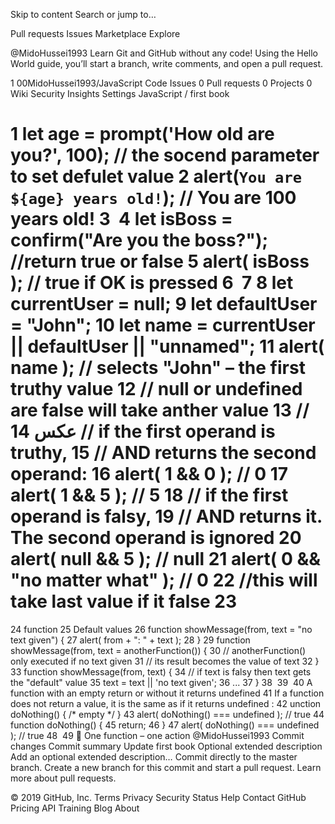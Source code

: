 Skip to content
Search or jump to…

Pull requests
Issues
Marketplace
Explore
 
@MidoHussei1993 
Learn Git and GitHub without any code!
Using the Hello World guide, you’ll start a branch, write comments, and open a pull request.


1
00MidoHussei1993/JavaScript
 Code Issues 0 Pull requests 0 Projects 0 Wiki Security Insights Settings
JavaScript
/
first book
 

1
let age = prompt('How old are you?', 100); // the socend parameter to set defulet value
2
alert(`You are ${age} years old!`); // You are 100 years old!
3
​
4
let isBoss = confirm("Are you the boss?"); //return true or false
5
alert( isBoss ); // true if OK is pressed
6
​
7
​
8
let currentUser = null;
9
let defaultUser = "John";
10
let name = currentUser || defaultUser || "unnamed";
11
alert( name ); // selects "John" – the first truthy value
12
// null or undefined are false will take anther value
13
//عكس
14
// if the first operand is truthy,
15
// AND returns the second operand:
16
alert( 1 && 0 ); // 0
17
alert( 1 && 5 ); // 5
18
// if the first operand is falsy,
19
// AND returns it. The second operand is ignored
20
alert( null && 5 ); // null
21
alert( 0 && "no matter what" ); // 0
22
//this will take last value if it false
23
======================
24
function
25
Default values
26
function showMessage(from, text = "no text given") {
27
alert( from + ": " + text );
28
}
29
function showMessage(from, text = anotherFunction()) {
30
// anotherFunction() only executed if no text given
31
// its result becomes the value of text
32
}
33
function showMessage(from, text) {
34
// if text is falsy then text gets the "default" value
35
text = text || 'no text given';
36
...
37
}
38
​
39
​
40
 A function with an empty return or without it returns undefined
41
If a function does not return a value, it is the same as if it returns undefined :
42
unction doNothing() { /* empty */ }
43
alert( doNothing() === undefined ); // true
44
function doNothing() {
45
return;
46
}
47
alert( doNothing() === undefined ); // true
48
​
49
 One function – one action
@MidoHussei1993
Commit changes
Commit summary
Update first book
Optional extended description
Add an optional extended description…
 Commit directly to the master branch.
 Create a new branch for this commit and start a pull request. Learn more about pull requests.
 
© 2019 GitHub, Inc.
Terms
Privacy
Security
Status
Help
Contact GitHub
Pricing
API
Training
Blog
About
